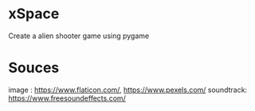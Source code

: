 # xSpace
Create a alien shooter game using pygame

# Souces
image : https://www.flaticon.com/, https://www.pexels.com/
soundtrack: https://www.freesoundeffects.com/
